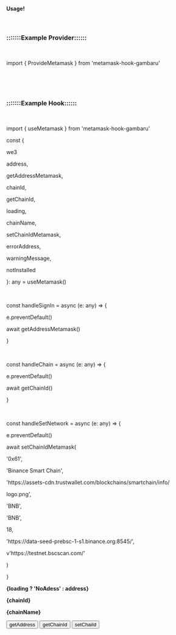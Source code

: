 <h4>Usage!</h4>
</br>
<h3>:::::::Example Provider::::::</h3>
</br>
<p>import { ProvideMetamask } from 'metamask-hook-gambaru'</p>
</br>
<div>
  <ProvideMetamask>
    <Component />
  </ProvideMetamask>
</div>
</br>
</br>
<h3>:::::::Example Hook::::::</h3>
</br>
<p>import { useMetamask } from 'metamask-hook-gambaru'</p>

<p>const {</p>
    <p>we3</p>
    <p>address,</p>
    <p>getAddressMetamask, </p>
    <p>chainId, </p>
    <p>getChainId, </p>
    <p>loading, </p>
    <p>chainName,</p>
    <p>setChainIdMetamask,</p>
    <p>errorAddress,</p>
    <p>warningMessage,</p>
    <p>notInstalled</p>
  <p>}: any = useMetamask()</p>
</br>
  <p>const handleSignIn = async (e: any) => {</p>
    <p>e.preventDefault()</p>
    <p>await getAddressMetamask()</p>
  <p>}</p>
</br>

  <p>const handleChain = async (e: any) => {</p>
    <p>e.preventDefault()</p>
    <p>await getChainId()</p>
  <p>}</p>
</br>
  <p>const handleSetNetwork = async (e: any) => {</p>
    <p>e.preventDefault()</p>
    <p>await setChainIdMetamask(</p>
      <p>'0x61',</p>
      <p>'Binance Smart Chain',</p>
      <p>'https://assets-cdn.trustwallet.com/blockchains/smartchain/info/</p>
      <p>logo.png',</p>
      <p>'BNB',</p>
      <p>'BNB',</p>
      <p>18,</p>
      <p>'https://data-seed-prebsc-1-s1.binance.org:8545/',</p>
      <p>v'https://testnet.bscscan.com/'</p>
    <p>)</p>
  <p>}
</br>
<div>
  <p><strong>{loading ? 'NoAdess' : address}</strong></p>
  <p><strong>{chainId}</strong></p>
  <p><strong>{chainName}</strong></p>
  <button onClick={handleSignIn}>getAddress</button>
  <button onClick={handleChain}>getChainId</button>
  <button onClick={handleSetNetwork}>setChaiId</button>
</div>  

